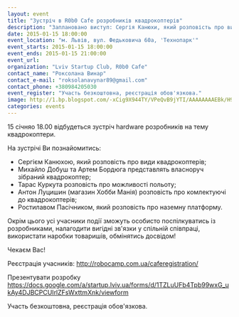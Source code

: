 ```yaml
---
layout: event
title: "Зустріч в R0b0 Cafe розробників квадрокоптерів"
description: "Заплановано виступ: Сергія Канюхи, який розповість про види квадрокоптерів; Михайло Добуш та Артем Бордюга представлять власноруч зібраний квадрокоптер; Тарас Куркута розповість про можливості польоту; Антон Луцишин розповість про комлектуюxі до квадрокоптерів; Ростилава Пасічника, який розповість про наземну платформу. Окрім цього усі учасники події зможуть особисто поспілкуватись із розробниками, налагодити вигідні зв'язки у спільній співпраці, використати наробки товаришів, обмінятись досвідом!"
date: 2015-01-15 18:00:00
event_location: "м. Львів, вул. Федьковича 60а, 'Технопарк'"
event_starts: 2015-01-15 18:00:00
event_ends: 2015-01-15 21:00:00
event_url:
organization: "Lviv Startup Club, R0b0 Cafe"
contact_name: "Роксолана Винар"
contact_e-mail: "roksolanavynar89@gmail.com"
contact_phone: +380984205030
event_register: "Участь безкоштовна, реєстрація обов'язкова."
image: http://1.bp.blogspot.com/-xCig9X944TY/VPeQvB9jYTI/AAAAAAAAEBk/H94VXLA2tIY/s1600/meeting-hardware-developers-copters.jpg
categories: events
---
```


15 січняо 18.00 відбудеться зустріч hardware розробників на тему квадрокоптери.

На зустрічі Ви познайомитись:

* Сергієм Канюхою, який розповість про види квадрокоптерів;
* Михайло Добуш та Артем Бордюга представлять власноруч зібраний квадрокоптер;
* Тарас Куркута розповість про можливості польоту;
* Антон Луцишин (магазин Хобби Манія) розповість про комлектуючі до квадрокоптерів;
* Ростилавом Пасічником, який розповість про наземну платформу.

Окрім цього усі учасники події зможуть особисто поспілкуватись із розробниками, налагодити вигідні зв'язки у спільній співпраці, використати наробки товаришів, обмінятись досвідом!

Чекаєм Вас!

Реєстрація учасників:
http://robocamp.com.ua/caferegistration/

Презентувати розробку
https://docs.google.com/a/startup.lviv.ua/forms/d/1TZLuUFb4Tpb99wxG_ukAy4DJBCPCUIrlZFsWxttmXnk/viewform

Участь безкоштовна, реєстрація обов'язкова.
